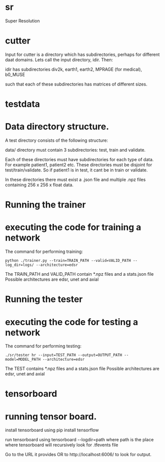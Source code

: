 # sr
Super Resolution


cutter
======

Input for cutter is a directory which has subdirectories, perhaps for different daat domains. Lets call the input directory, idir. Then:

idir has subdirectories div2k, earth1, earth2, MPRAGE (for medical), b0_MUSE

such that each of these subdirectories has matrices of different sizes.

testdata
========

# Data directory structure.

A test directory consists of the following structure:

data/ directory must contain 3 subdirectories: test, train and validate.

Each of these directories must have subdirectories for each type of data. For example patient1, patient2 etc.
These directories must be disjoint for test/train/validate. So if patient1 is in test, it cant be in train or validate.

In these directories there must exist a .json file and multiple .npz files containing 256 x 256 x float data.

Running the trainer
========

# executing the code for training a network

The command for performing training:

```
python ./trainer.py --train=TRAIN_PATH --valid=VALID_PATH --log_dir=logs/ --architecture=edsr
```
The TRAIN_PATH and VALID_PATH contain *.npz files and a stats.json file
Possible architectures are edsr, unet and axial

Running the tester
========

# executing the code for testing a network

The command for performing testing:

```
./sr/tester hr --input=TEST_PATH --output=OUTPUT_PATH --model=MODEL_PATH --architecture=edsr
```
The TEST contains *.npz files and a stats.json file
Possible architectures are edsr, unet and axial

tensorboard
========

# running tensor board.

install tensorboard using 
pip install tensorflow

run tensorboard using 
tensorboard --logdir=path
where path is the place where tensorboard will recursively look for .tfevents file

Go to the URL it provides OR to http://localhost:6006/ to look for output.
